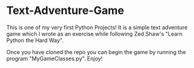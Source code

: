 # Text-Adventure-Game
This is one of my very first Python Projects! It is a simple text adventure game which I wrote as an exercise 
while following Zed Shaw's "Learn Python the Hard Way". 

Once you have cloned the repo you can begin the game by running the program "MyGameClasses.py".
Enjoy! 
